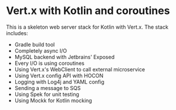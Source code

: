 # Vert.x with Kotlin and coroutines
This is a skeleton web server stack for Kotlin with Vert.x. The stack includes:
- Gradle build tool
- Completely async I/O
- MySQL backend with Jetbrains' Exposed
- Every I/O is using coroutines
- Using Vert.x's WebClient to call external microservice
- Using Vert.x config API with HOCON
- Logging with Log4j and YAML config
- Sending a message to SQS
- Using Spek for unit testing
- Using Mockk for Kotlin mocking

